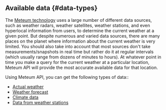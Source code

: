 ## Available data {#data-types}
The [Meteum technology](https://meteum.ai/meteum_2) uses a large number of different data sources, such as weather radars, weather satellites, weather stations, and even hyperlocal information from users, to determine the current weather at a given point. But despite numerous and varied data sources, there are many places on the planet where information about the current weather is very limited. You should also take into account that most sources don't take measurements/snapshots in real time but rather do it at regular intervals (which usually range from dozens of minutes to hours). At whatever point in time you make a query for the current weather at a particular location, Meteum API will provide the most accurate available data for that location.

Using Meteum API, you can get the following types of data::
- [Actual weather](weather_data/fact.md)
- [Weather forecast](weather_data/forecast.md)
- [Climate data](weather_data/climate.md)
- [Data from weather stations](weather_data/stations.md)
